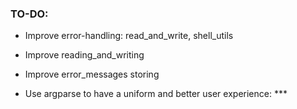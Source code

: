 ### TO-DO:

- Improve error-handling: read_and_write, shell_utils

- Improve reading_and_writing

- Improve error_messages storing

- Use argparse to have a uniform and better user experience: \*\*\*
